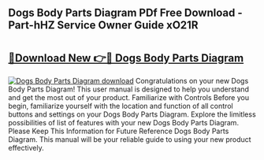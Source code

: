 ## Dogs Body Parts Diagram PDf Free Download - Part-hHZ Service Owner Guide xO21R

# <h2><a href="http://dflz2r.blite.top/?on=Dogs+Body+Parts+Diagram">🔗Download New 👉🔴 Dogs Body Parts Diagram</a></h2>

[![Dogs Body Parts Diagram download](https://i.imgur.com/lujVjoI.png)](http://dflz2r.blite.top/?on=Dogs+Body+Parts+Diagram)
Congratulations on your new Dogs Body Parts Diagram! This user manual is designed to help you understand and get the most out of your product. Familiarize with Controls Before you begin, familiarize yourself with the location and function of all control buttons and settings on your Dogs Body Parts Diagram. Explore the limitless possibilities of list of features with your new Dogs Body Parts Diagram. Please Keep This Information for Future Reference Dogs Body Parts Diagram. This manual will be your reliable guide to using your new product effectively.
